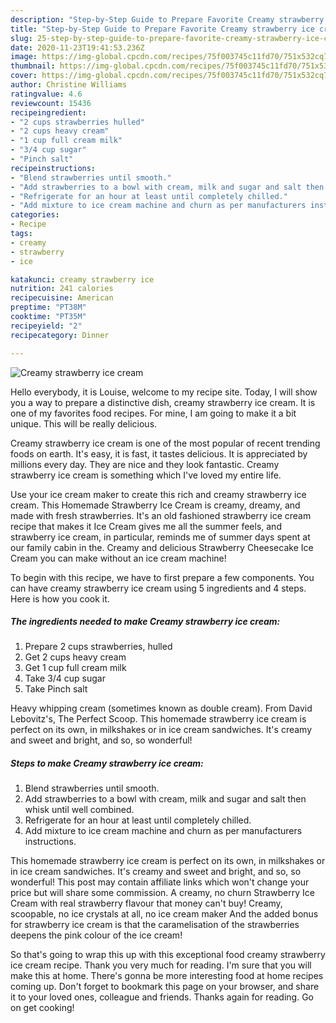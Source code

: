 ```yaml
---
description: "Step-by-Step Guide to Prepare Favorite Creamy strawberry ice cream"
title: "Step-by-Step Guide to Prepare Favorite Creamy strawberry ice cream"
slug: 25-step-by-step-guide-to-prepare-favorite-creamy-strawberry-ice-cream
date: 2020-11-23T19:41:53.236Z
image: https://img-global.cpcdn.com/recipes/75f003745c11fd70/751x532cq70/creamy-strawberry-ice-cream-recipe-main-photo.jpg
thumbnail: https://img-global.cpcdn.com/recipes/75f003745c11fd70/751x532cq70/creamy-strawberry-ice-cream-recipe-main-photo.jpg
cover: https://img-global.cpcdn.com/recipes/75f003745c11fd70/751x532cq70/creamy-strawberry-ice-cream-recipe-main-photo.jpg
author: Christine Williams
ratingvalue: 4.6
reviewcount: 15436
recipeingredient:
- "2 cups strawberries hulled"
- "2 cups heavy cream"
- "1 cup full cream milk"
- "3/4 cup sugar"
- "Pinch salt"
recipeinstructions:
- "Blend strawberries until smooth."
- "Add strawberries to a bowl with cream, milk and sugar and salt then whisk until well combined."
- "Refrigerate for an hour at least until completely chilled."
- "Add mixture to ice cream machine and churn as per manufacturers instructions."
categories:
- Recipe
tags:
- creamy
- strawberry
- ice

katakunci: creamy strawberry ice 
nutrition: 241 calories
recipecuisine: American
preptime: "PT38M"
cooktime: "PT35M"
recipeyield: "2"
recipecategory: Dinner

---
```



![Creamy strawberry ice cream](https://img-global.cpcdn.com/recipes/75f003745c11fd70/751x532cq70/creamy-strawberry-ice-cream-recipe-main-photo.jpg)

Hello everybody, it is Louise, welcome to my recipe site. Today, I will show you a way to prepare a distinctive dish, creamy strawberry ice cream. It is one of my favorites food recipes. For mine, I am going to make it a bit unique. This will be really delicious.

Creamy strawberry ice cream is one of the most popular of recent trending foods on earth. It's easy, it is fast, it tastes delicious. It is appreciated by millions every day. They are nice and they look fantastic. Creamy strawberry ice cream is something which I've loved my entire life.

Use your ice cream maker to create this rich and creamy strawberry ice cream. This Homemade Strawberry Ice Cream is creamy, dreamy, and made with fresh strawberries. It&#39;s an old fashioned strawberry ice cream recipe that makes it Ice Cream gives me all the summer feels, and strawberry ice cream, in particular, reminds me of summer days spent at our family cabin in the. Creamy and delicious Strawberry Cheesecake Ice Cream you can make without an ice cream machine!


To begin with this recipe, we have to first prepare a few components. You can have creamy strawberry ice cream using 5 ingredients and 4 steps. Here is how you cook it.

<!--inarticleads1-->

##### The ingredients needed to make Creamy strawberry ice cream:

1. Prepare 2 cups strawberries, hulled
1. Get 2 cups heavy cream
1. Get 1 cup full cream milk
1. Take 3/4 cup sugar
1. Take Pinch salt


Heavy whipping cream (sometimes known as double cream). From David Lebovitz&#39;s, The Perfect Scoop. This homemade strawberry ice cream is perfect on its own, in milkshakes or in ice cream sandwiches. It&#39;s creamy and sweet and bright, and so, so wonderful! 

<!--inarticleads2-->

##### Steps to make Creamy strawberry ice cream:

1. Blend strawberries until smooth.
1. Add strawberries to a bowl with cream, milk and sugar and salt then whisk until well combined.
1. Refrigerate for an hour at least until completely chilled.
1. Add mixture to ice cream machine and churn as per manufacturers instructions.


This homemade strawberry ice cream is perfect on its own, in milkshakes or in ice cream sandwiches. It&#39;s creamy and sweet and bright, and so, so wonderful! This post may contain affiliate links which won&#39;t change your price but will share some commission. A creamy, no churn Strawberry Ice Cream with real strawberry flavour that money can&#39;t buy! Creamy, scoopable, no ice crystals at all, no ice cream maker And the added bonus for strawberry ice cream is that the caramelisation of the strawberries deepens the pink colour of the ice cream! 

So that's going to wrap this up with this exceptional food creamy strawberry ice cream recipe. Thank you very much for reading. I'm sure that you will make this at home. There's gonna be more interesting food at home recipes coming up. Don't forget to bookmark this page on your browser, and share it to your loved ones, colleague and friends. Thanks again for reading. Go on get cooking!
